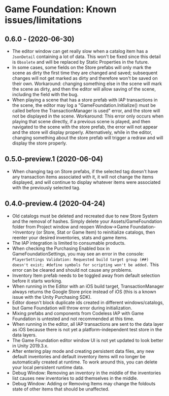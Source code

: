 # Game Foundation: Known issues/limitations

## 0.6.0 - (2020-06-30)

* The editor window can get really slow when a catalog item has a `JsonDetail` containing a lot of data.
  This won't be fixed since this detail is `Obsolete` and will be replaced by Static Properties in the future.
* In some cases, some fields on the Store prefabs will only mark the scene as dirty the first time they are changed and saved; subsequent changes will not get marked as dirty and therefore won't be saved on their own.
  Workaround: changing something else in the scene will mark the scene as dirty, and then the editor will allow saving of the scene, including the field with the bug.
* When playing a scene that has a store prefab with IAP transactions in the scene, the editor may log a "GameFoundation.Initialize() must be called before the TransactionManager is used" error, and the store will not be displayed in the scene.
  Workaround: This error only occurs when playing that scene directly, if a previous scene is played, and then navigated to the scene with the store prefab, the error will not appear and the store will display properly.
  Alternatively, while in the editor, changing something about the store prefab will trigger a redraw and will display the store properly.

## 0.5.0-preview.1 (2020-06-04)

* When changing tag on Store prefabs, if the selected tag doesn't have any transaction items associated with it, it will not change the items displayed, and will continue to display whatever items were associated with the previously selected tag.

## 0.4.0-preview.4 (2020-04-24)

* Old catalogs must be deleted and recreated due to new Store System and the removal of hashes.
Simply delete your Assets/GameFoundation folder from Project window and reopen Window->Game Foundation->Inventory (or Store, Stat or Game Item) to reinitialize catalogs, then reenter your desired inventories, stats and game items.
* The IAP integration is limited to consumable products.
* When checking the Purchasing Enabled box in GameFoundationSettings, you may see an error in the console: `PlayerSettings Validation: Requested build target group (##) doesn't exist; #define symbols for scripting won't be added.` This error can be cleared and should not cause any problems.
* Inventory Item prefab needs to be toggled away from default selection before it starts working.
* When running in the Editor with an iOS build target, TransactionManager always returns the Google Store price instead of iOS (this is a known issue with the Unity Purchasing SDK).
* Editor doesn't block duplicate ids created in different windows/catalogs, but Game Foundation will throw error during initialization.
* Mixing prefabs and components from Codeless IAP with Game Foundation is untested and not recommended at this time.
* When running in the editor, all IAP transactions are sent to the data layer as iOS because there is not yet a platform-independent test store in the data layers.
* The Game Foundation editor window UI is not yet updated to look better in Unity 2019.3.x.
* After entering play mode and creating persistent data files, any new default inventories and default inventory items will no longer be automatically created at runtime.
To work around this, you can delete your local persistent runtime data.
* Debug Window: Removing an inventory in the middle of the inventories list causes new inventories to add themselves in the middle.
* Debug Window: Adding or Removing Items may change the foldouts state of other items that should be unaffected.
